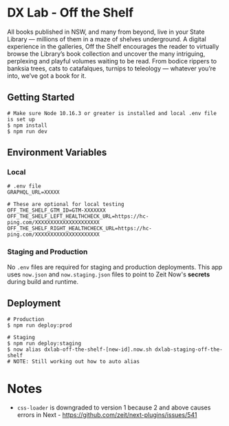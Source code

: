 # DX Lab - Off the Shelf

All books published in NSW, and many from beyond, live in your State Library — millions of them in a maze of shelves underground. A digital experience in the galleries, Off the Shelf encourages the reader to virtually browse the Library’s book collection and uncover the many intriguing, perplexing and playful volumes waiting to be read. From bodice rippers to banksia trees, cats to catafalques, turnips to teleology — whatever you’re into, we’ve got a book for it.

## Getting Started

```
# Make sure Node 10.16.3 or greater is installed and local .env file is set up
$ npm install
$ npm run dev
```

## Environment Variables

### Local

```
# .env file
GRAPHQL_URL=XXXXX

# These are optional for local testing
OFF_THE_SHELF_GTM_ID=GTM-XXXXXXX
OFF_THE_SHELF_LEFT_HEALTHCHECK_URL=https://hc-ping.com/XXXXXXXXXXXXXXXXXXXXX
OFF_THE_SHELF_RIGHT_HEALTHCHECK_URL=https://hc-ping.com/XXXXXXXXXXXXXXXXXXXXX
```

### Staging and Production

No `.env` files are required for staging and production deployments. This app uses `now.json` and `now.staging.json` files to point to Zeit Now's **secrets** during build and runtime.

## Deployment

```
# Production
$ npm run deploy:prod

# Staging
$ npm run deploy:staging
$ now alias dxlab-off-the-shelf-[new-id].now.sh dxlab-staging-off-the-shelf
# NOTE: Still working out how to auto alias
```

# Notes

- `css-loader` is downgraded to version 1 because 2 and above causes errors in Next - https://github.com/zeit/next-plugins/issues/541
